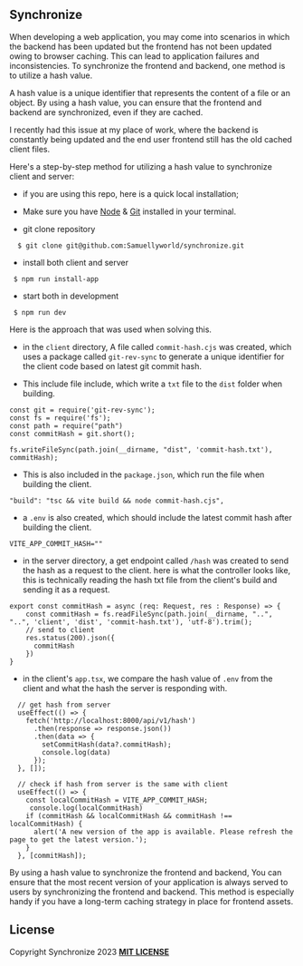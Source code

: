 ## Synchronize
When developing a web application, you may come into scenarios in which the backend has been updated but the frontend has not been updated owing to browser caching. This can lead to application failures and inconsistencies. To synchronize the frontend and backend, one method is to utilize a hash value.

A hash value is a unique identifier that represents the content of a file or an object. By using a hash value, you can ensure that the frontend and backend are synchronized, even if they are cached.

I recently had this issue at my place of work, where the backend is constantly being updated and the end user frontend still has the old cached client files.

Here's a step-by-step method for utilizing a hash value to synchronize client and server:

- if you are using this repo, here is a quick local installation;

- Make sure you have [Node](https://nodejs.org/en/download/) & [Git](https://git-scm.com/downloads) installed in your terminal.

* git clone repository

```
  $ git clone git@github.com:Samuellyworld/synchronize.git
```

- install both client and server

```
 $ npm run install-app
```

- start both in development
```
 $ npm run dev
```

Here is the approach that was used when solving this.

- in the `client` directory, 
A file called `commit-hash.cjs` was created, which uses a package called `git-rev-sync` to generate a unique identifier for the client code based on latest git commit hash.

- This include file include, which write a `txt` file to the `dist` folder when building.

```
const git = require('git-rev-sync');
const fs = require('fs');
const path = require("path")
const commitHash = git.short();

fs.writeFileSync(path.join(__dirname, "dist", 'commit-hash.txt'), commitHash);
```

- This is also included in the `package.json`, which run the file when building the client.

 ```
 "build": "tsc && vite build && node commit-hash.cjs",
 ```

- a `.env` is also created, which should include the latest commit hash after building the client.

```
VITE_APP_COMMIT_HASH=""
```

- in the server directory, a get endpoint called `/hash` was created to send the hash as a request to the client.
here is what the controller looks like, this is technically reading the hash txt file from the client's build and sending it as a request. 

```
export const commitHash = async (req: Request, res : Response) => {
    const commitHash = fs.readFileSync(path.join(__dirname, "..", "..", 'client', 'dist', 'commit-hash.txt'), 'utf-8').trim();
    // send to client
    res.status(200).json({
      commitHash 
    })
}
```

- in the client's `app.tsx`, we compare the hash value of `.env` from the client and what the hash the server is responding with.

```
  // get hash from server
  useEffect(() => {
    fetch('http://localhost:8000/api/v1/hash')
      .then(response => response.json())
      .then(data => {
        setCommitHash(data?.commitHash);
        console.log(data)
      });
  }, []);

  // check if hash from server is the same with client
  useEffect(() => {
    const localCommitHash = VITE_APP_COMMIT_HASH;
     console.log(localCommitHash)
    if (commitHash && localCommitHash && commitHash !== localCommitHash) {
      alert('A new version of the app is available. Please refresh the page to get the latest version.');
    }
  }, [commitHash]);

  ```

By using a hash value to synchronize the frontend and backend, You can ensure that the most recent version of your application is always served to users by synchronizing the frontend and backend. This method is especially handy if you have a long-term caching strategy in place for frontend assets.


## License

Copyright Synchronize 2023 [**MIT LICENSE**](/LICENSE)



